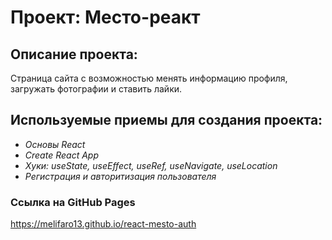 # Проект: Место-реакт

## Описание проекта:
Страница сайта с возможностью менять информацию профиля, загружать фотографии и ставить лайки.

## Используемые приемы для создания проекта:
+ *Основы React*
+ *Create React App*
+ *Хуки: useState, useEffect, useRef, useNavigate, useLocation*
+ *Регистрация и авторитизация пользователя*


### Ссылка на GitHub Pages
https://melifaro13.github.io/react-mesto-auth


